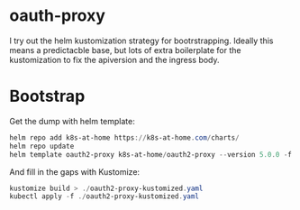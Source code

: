 # oauth-proxy

I try out the helm kustomization strategy for bootrstrapping. Ideally this means a predictacble base, but lots of extra boilerplate for the kustomization to fix the apiversion and the ingress body.

# Bootstrap

Get the dump with helm template:

```powershell
helm repo add k8s-at-home https://k8s-at-home.com/charts/
helm repo update
helm template oauth2-proxy k8s-at-home/oauth2-proxy --version 5.0.0 -f .\values.yaml > ./oauth2-proxy-base.yaml
```

And fill in the gaps with Kustomize:

```powershell
kustomize build > ./oauth2-proxy-kustomized.yaml
kubectl apply -f ./oauth2-proxy-kustomized.yaml
```
